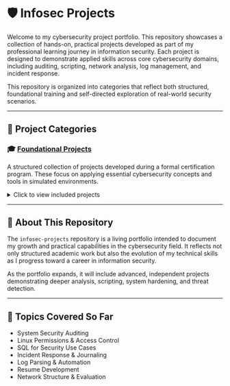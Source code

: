 # 🛡️ Infosec Projects

Welcome to my cybersecurity project portfolio. This repository showcases a collection of hands-on, practical projects developed as part of my professional learning journey in information security. Each project is designed to demonstrate applied skills across core cybersecurity domains, including auditing, scripting, network analysis, log management, and incident response.

This repository is organized into categories that reflect both structured, foundational training and self-directed exploration of real-world security scenarios.

---

## 📁 Project Categories

### 🎓 [Foundational Projects](foundational-projects/)
A structured collection of projects developed during a formal certification program. These focus on applying essential cybersecurity concepts and tools in simulated environments.

<details>
<summary>Click to view included projects</summary>

- **01. Professional Statement** – Reflective document outlining my goals and values as a cybersecurity professional.  
- **02. Security Audit** – Simulated audit of a small business IT system.  
- **03. Network Analysis** – Network topology and security posture evaluation.  
- **04. Linux File Permissions** – File access control using Linux commands.  
- **05. SQL Filtering** – Secure data extraction using SQL queries.  
- **06. Vulnerability Scan** – Identification and documentation of system weaknesses.  
- **07. Incident Handling Journal** – Documentation of a simulated security incident response.  
- **08. Log Parsing & File Analysis** – Python-based log analysis from raw text data.  
- **09. Resume** – Cybersecurity-focused resume with technical skills and experience.

</details>

---

## 📌 About This Repository

The `infosec-projects` repository is a living portfolio intended to document my growth and practical capabilities in the cybersecurity field. It reflects not only structured academic work but also the evolution of my technical skills as I progress toward a career in information security.

As the portfolio expands, it will include advanced, independent projects demonstrating deeper analysis, scripting, system hardening, and threat detection.

---

## 🧠 Topics Covered So Far

- System Security Auditing  
- Linux Permissions & Access Control  
- SQL for Security Use Cases  
- Incident Response & Journaling  
- Log Parsing & Automation  
- Resume Development  
- Network Structure & Evaluation  
